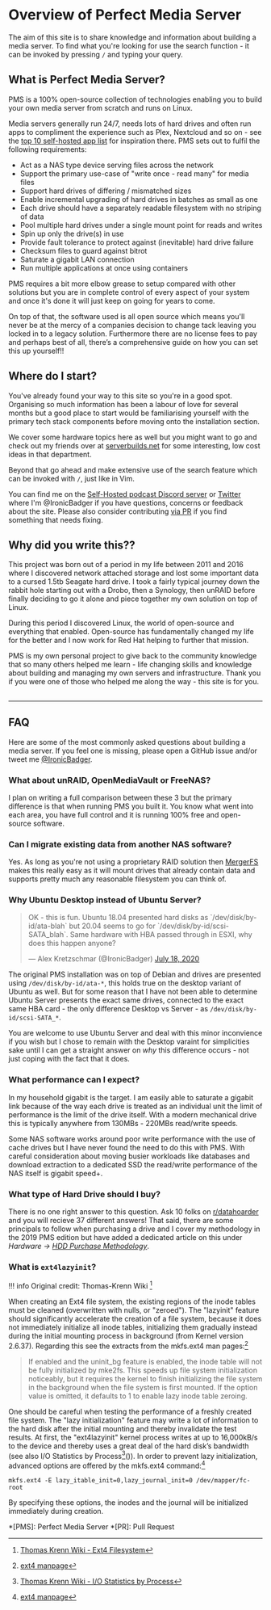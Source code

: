 # Overview of Perfect Media Server

The aim of this site is to share knowledge and information about building a media server. To find what you're looking for use the search function - it can be invoked by pressing `/` and typing your query.

## What is Perfect Media Server?

PMS is a 100% open-source collection of technologies enabling you to build your own media server from scratch and runs on Linux.

Media servers generally run 24/7, needs lots of hard drives and often run apps to compliment the experience such as Plex, Nextcloud and so on - see the [top 10 self-hosted app list](../day-two/top10apps.md) for inspiration there. PMS sets out to fulfil the following requirements:

* Act as a NAS type device serving files across the network
* Support the primary use-case of "write once - read many" for media files
* Support hard drives of differing / mismatched sizes
* Enable incremental upgrading of hard drives in batches as small as one
* Each drive should have a separately readable filesystem with no striping of data
* Pool multiple hard drives under a single mount point for reads and writes
* Spin up only the drive(s) in use
* Provide fault tolerance to protect against (inevitable) hard drive failure
* Checksum files to guard against bitrot
* Saturate a gigabit LAN connection
* Run multiple applications at once using containers

PMS requires a bit more elbow grease to setup compared with other solutions but you are in complete control of every aspect of your system and once it's done it will just keep on going for years to come. 

On top of that, the software used is all open source which means you'll never be at the mercy of a companies decision to change tack leaving you locked in to a legacy solution. Furthermore there are no license fees to pay and perhaps best of all, there’s a comprehensive guide on how you can set this up yourself!!

## Where do I start?

You've already found your way to this site so you're in a good spot. Organising so much information has been a labour of love for several months but a good place to start would be familiarising yourself with the primary tech stack components before moving onto the installation section.

We cover some hardware topics here as well but you might want to go and check out my friends over at [serverbuilds.net](https://serverbuilds.net) for some interesting, low cost ideas in that department.

Beyond that go ahead and make extensive use of the search feature which can be invoked with `/`, just like in Vim.

You can find me on the [Self-Hosted podcast Discord server](https://discord.gg/efhGsp75dx) or [Twitter](https://twitter.com/ironicbadger) where I'm @IronicBadger if you have questions, concerns or feedback about the site. Please also consider contributing [via PR](https://github.com/IronicBadger/pms-wiki/) if you find something that needs fixing.

## Why did you write this??

This project was born out of a period in my life between 2011 and 2016 where I discovered network attached storage and lost some important data to a cursed 1.5tb Seagate hard drive. I took a fairly typical journey down the rabbit hole starting out with a Drobo, then a Synology, then unRAID before finally deciding to go it alone and piece together my own solution on top of Linux.

During this period I discovered Linux, the world of open-source and everything that enabled. Open-source has fundamentally changed my life for the better and I now work for Red Hat helping to further that mission. 

PMS is my own personal project to give back to the community knowledge that so many others helped me learn - life changing skills and knowledge about building and managing my own servers and infrastructure. Thank you if you were one of those who helped me along the way - this site is for you.
##
- - -

## FAQ

Here are some of the most commonly asked questions about building a media server. If you feel one is missing, please open a GitHub issue and/or tweet me [@IronicBadger](https://twitter.com/ironicbadger).

### What about unRAID, OpenMediaVault or FreeNAS?

I plan on writing a full comparison between these 3 but the primary difference is that when running PMS you built it. You know what went into each area, you have full control and it is running 100% free and open-source software.

### Can I migrate existing data from another NAS software?

Yes. As long as you're not using a proprietary RAID solution then [MergerFS](../tech-stack/mergerfs.md) makes this really easy as it will mount drives that already contain data and supports pretty much any reasonable filesystem you can think of.

### Why Ubuntu Desktop instead of Ubuntu Server?

<blockquote class="twitter-tweet"><p lang="en" dir="ltr">OK - this is fun. Ubuntu 18.04 presented hard disks as `/dev/disk/by-id/ata-blah` but 20.04 seems to go for `/dev/disk/by-id/scsi-SATA_blah`. Same hardware with HBA passed through in ESXI, why does this happen anyone?</p>&mdash; Alex Kretzschmar (@IronicBadger) <a href="https://twitter.com/IronicBadger/status/1284339126473564162?ref_src=twsrc%5Etfw">July 18, 2020</a></blockquote> <script async src="https://platform.twitter.com/widgets.js" charset="utf-8"></script>

The original PMS installation was on top of Debian and drives are presented using `/dev/disk/by-id/ata-*`, this holds true on the desktop variant of Ubuntu as well. But for some reason that I have not been able to determine Ubuntu Server presents the exact same drives, connected to the exact same HBA card - the only difference Desktop vs Server - as `/dev/disk/by-id/scsi-SATA_*`.

You are welcome to use Ubuntu Server and deal with this minor inconvience if you wish but I chose to remain with the Desktop varaint for simplicities sake until I can get a straight answer on *why* this difference occurs - not just coping with the fact that it does.

### What performance can I expect?

In my household gigabit is the target. I am easily able to saturate a gigabit link because of the way each drive is treated as an individual unit the limit of performance is the limit of the drive itself. With a modern mechanical drive this is typically anywhere from 130MBs - 220MBs read/write speeds.

Some NAS software works around poor write performance with the use of cache drives but I have never found the need to do this with PMS. With careful consideration about moving busier workloads like databases and download extraction to a dedicated SSD the read/write performance of the NAS itself is gigabit speed+.

### What type of Hard Drive should I buy?

There is no one right answer to this question. Ask 10 folks on [r/datahoarder](https://www.reddit.com/r/DataHoarder/) and you will recieve 37 different answers! That said, there are some principals to follow when purchasing a drive and I cover my methodology in the 2019 PMS edition but have added a dedicated article on this under *Hardware -> [HDD Purchase Methodology](../hardware/hdd-purchase-methodology.md)*.

### What is `ext4lazyinit`?

!!! info
    Original credit: Thomas-Krenn Wiki [^1]

When creating an Ext4 file system, the existing regions of the inode tables must be cleaned (overwritten with nulls, or "zeroed"). The "lazyinit" feature should significantly accelerate the creation of a file system, because it does not immediately initialize all inode tables, initializing them gradually instead during the initial mounting process in background (from Kernel version 2.6.37). Regarding this see the extracts from the mkfs.ext4 man pages:[^2]

> If enabled and the uninit_bg feature is enabled, the inode table will not be fully initialized by mke2fs. This speeds up file system initialization noticeably, but it requires the kernel to finish initializing the file system in the background when the file system is first mounted. If the option value is omitted, it defaults to 1 to enable lazy inode table zeroing.

One should be careful when testing the performance of a freshly created file system. The "lazy initialization" feature may write a lot of information to the hard disk after the initial mounting and thereby invalidate the test results. At first, the "ext4lazyinit" kernel process writes at up to 16,000kB/s to the device and thereby uses a great deal of the hard disk’s bandwidth (see also I/O Statistics by Process[^3]()). In order to prevent lazy initialization, advanced options are offered by the mkfs.ext4 command:[^2]

    mkfs.ext4 -E lazy_itable_init=0,lazy_journal_init=0 /dev/mapper/fc-root

By specifying these options, the inodes and the journal will be initialized immediately during creation.

[^1]: [Thomas Krenn Wiki - Ext4 Filesystem](https://www.thomas-krenn.com/en/wiki/Ext4_Filesystem)
[^2]: [ext4 manpage](https://linux.die.net/man/8/mkfs.ext4)
[^3]: [Thomas Krenn Wiki - I/O Statistics by Process](https://www.thomas-krenn.com/en/wikiEN/index.php?title=I/O_Statistics_by_Process&action=edit&redlink=1)

*[PMS]: Perfect Media Server
*[PR]: Pull Request
